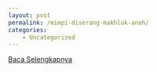 ```yaml
---
layout: post
permalink: /mimpi-diserang-makhluk-aneh/
categories:
    - Uncategorized
---
```


[Baca Selengkapnya](/03)